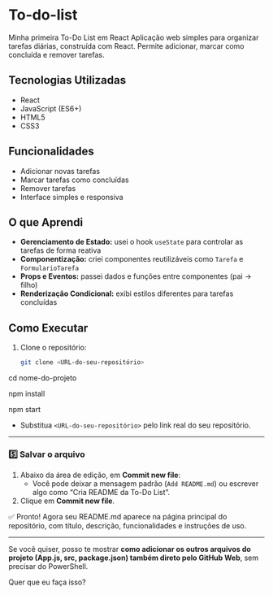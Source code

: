 # To-do-list
Minha primeira To-Do List em React
Aplicação web simples para organizar tarefas diárias, construída com React. Permite adicionar, marcar como concluída e remover tarefas.

## Tecnologias Utilizadas
- React
- JavaScript (ES6+)
- HTML5
- CSS3

## Funcionalidades
- Adicionar novas tarefas
- Marcar tarefas como concluídas
- Remover tarefas
- Interface simples e responsiva

## O que Aprendi
- **Gerenciamento de Estado:** usei o hook `useState` para controlar as tarefas de forma reativa
- **Componentização:** criei componentes reutilizáveis como `Tarefa` e `FormularioTarefa`
- **Props e Eventos:** passei dados e funções entre componentes (pai → filho)
- **Renderização Condicional:** exibi estilos diferentes para tarefas concluídas

## Como Executar
1. Clone o repositório:
   ```bash
   git clone <URL-do-seu-repositório>

cd nome-do-projeto

npm install

npm start


- Substitua `<URL-do-seu-repositório>` pelo link real do seu repositório.

---

### **5️⃣ Salvar o arquivo**
1. Abaixo da área de edição, em **Commit new file**:
   - Você pode deixar a mensagem padrão (`Add README.md`) ou escrever algo como “Cria README da To-Do List”.
2. Clique em **Commit new file**.

✅ Pronto! Agora seu README.md aparece na página principal do repositório, com título, descrição, funcionalidades e instruções de uso.  

---

Se você quiser, posso te mostrar **como adicionar os outros arquivos do projeto (App.js, src, package.json) também direto pelo GitHub Web**, sem precisar do PowerShell.  

Quer que eu faça isso?
